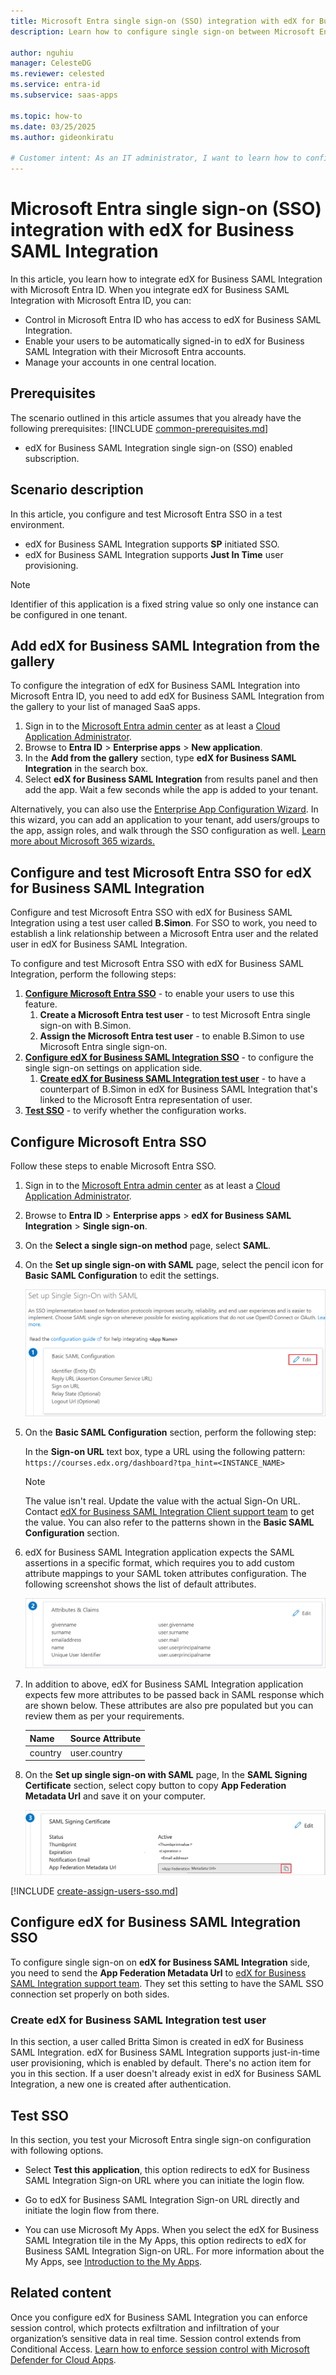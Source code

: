 ```yaml
---
title: Microsoft Entra single sign-on (SSO) integration with edX for Business SAML Integration
description: Learn how to configure single sign-on between Microsoft Entra ID and edX for Business SAML Integration.

author: nguhiu
manager: CelesteDG
ms.reviewer: celested
ms.service: entra-id
ms.subservice: saas-apps

ms.topic: how-to
ms.date: 03/25/2025
ms.author: gideonkiratu

# Customer intent: As an IT administrator, I want to learn how to configure single sign-on between Microsoft Entra ID and edX for Business SAML Integration so that I can control who has access to edX for Business SAML Integration, enable automatic sign-in with Microsoft Entra accounts, and manage my accounts in one central location.
---
```


# Microsoft Entra single sign-on (SSO) integration with edX for Business SAML Integration

In this article,  you learn how to integrate edX for Business SAML Integration with Microsoft Entra ID. When you integrate edX for Business SAML Integration with Microsoft Entra ID, you can:

* Control in Microsoft Entra ID who has access to edX for Business SAML Integration.
* Enable your users to be automatically signed-in to edX for Business SAML Integration with their Microsoft Entra accounts.
* Manage your accounts in one central location.

## Prerequisites
The scenario outlined in this article assumes that you already have the following prerequisites:
[!INCLUDE [common-prerequisites.md](~/identity/saas-apps/includes/common-prerequisites.md)]
* edX for Business SAML Integration single sign-on (SSO) enabled subscription.

## Scenario description

In this article,  you configure and test Microsoft Entra SSO in a test environment.
* edX for Business SAML Integration supports **SP** initiated SSO.
* edX for Business SAML Integration supports **Just In Time** user provisioning.

> [!NOTE]
> Identifier of this application is a fixed string value so only one instance can be configured in one tenant.

## Add edX for Business SAML Integration from the gallery

To configure the integration of edX for Business SAML Integration into Microsoft Entra ID, you need to add edX for Business SAML Integration from the gallery to your list of managed SaaS apps.

1. Sign in to the [Microsoft Entra admin center](https://entra.microsoft.com) as at least a [Cloud Application Administrator](~/identity/role-based-access-control/permissions-reference.md#cloud-application-administrator).
1. Browse to **Entra ID** > **Enterprise apps** > **New application**.
1. In the **Add from the gallery** section, type **edX for Business SAML Integration** in the search box.
1. Select **edX for Business SAML Integration** from results panel and then add the app. Wait a few seconds while the app is added to your tenant.

 Alternatively, you can also use the [Enterprise App Configuration Wizard](https://portal.office.com/AdminPortal/home?Q=Docs#/azureadappintegration). In this wizard, you can add an application to your tenant, add users/groups to the app, assign roles, and walk through the SSO configuration as well. [Learn more about Microsoft 365 wizards.](/microsoft-365/admin/misc/azure-ad-setup-guides)

<a name='configure-and-test-azure-ad-sso-for-edx-for-business-saml-integration'></a>

## Configure and test Microsoft Entra SSO for edX for Business SAML Integration

Configure and test Microsoft Entra SSO with edX for Business SAML Integration using a test user called **B.Simon**. For SSO to work, you need to establish a link relationship between a Microsoft Entra user and the related user in edX for Business SAML Integration.

To configure and test Microsoft Entra SSO with edX for Business SAML Integration, perform the following steps:

1. **[Configure Microsoft Entra SSO](#configure-azure-ad-sso)** - to enable your users to use this feature.
    1. **Create a Microsoft Entra test user** - to test Microsoft Entra single sign-on with B.Simon.
    1. **Assign the Microsoft Entra test user** - to enable B.Simon to use Microsoft Entra single sign-on.
1. **[Configure edX for Business SAML Integration SSO](#configure-edx-for-business-saml-integration-sso)** - to configure the single sign-on settings on application side.
    1. **[Create edX for Business SAML Integration test user](#create-edx-for-business-saml-integration-test-user)** - to have a counterpart of B.Simon in edX for Business SAML Integration that's linked to the Microsoft Entra representation of user.
1. **[Test SSO](#test-sso)** - to verify whether the configuration works.

<a name='configure-azure-ad-sso'></a>

## Configure Microsoft Entra SSO

Follow these steps to enable Microsoft Entra SSO.

1. Sign in to the [Microsoft Entra admin center](https://entra.microsoft.com) as at least a [Cloud Application Administrator](~/identity/role-based-access-control/permissions-reference.md#cloud-application-administrator).
1. Browse to **Entra ID** > **Enterprise apps** > **edX for Business SAML Integration** > **Single sign-on**.
1. On the **Select a single sign-on method** page, select **SAML**.
1. On the **Set up single sign-on with SAML** page, select the pencil icon for **Basic SAML Configuration** to edit the settings.

   ![Edit Basic SAML Configuration](common/edit-urls.png)

1. On the **Basic SAML Configuration** section, perform the following step:

    In the **Sign-on URL** text box, type a URL using the following pattern:
    `https://courses.edx.org/dashboard?tpa_hint=<INSTANCE_NAME>`

	> [!NOTE]
	> The value isn't real. Update the value with the actual Sign-On URL. Contact [edX for Business SAML Integration Client support team](mailto:api-support@edx.org) to get the value. You can also refer to the patterns shown in the **Basic SAML Configuration** section.

1. edX for Business SAML Integration application expects the SAML assertions in a specific format, which requires you to add custom attribute mappings to your SAML token attributes configuration. The following screenshot shows the list of default attributes.

	![image](common/default-attributes.png)

1. In addition to above, edX for Business SAML Integration application expects few more attributes to be passed back in SAML response which are shown below. These attributes are also pre populated but you can review them as per your requirements.
	
	| Name | Source Attribute|
	| ---------------| --------- |
	| country | user.country  |

1. On the **Set up single sign-on with SAML** page, In the **SAML Signing Certificate** section, select copy button to copy **App Federation Metadata Url** and save it on your computer.

	![The Certificate download link](common/copy-metadataurl.png)

<a name='create-an-azure-ad-test-user'></a>

[!INCLUDE [create-assign-users-sso.md](~/identity/saas-apps/includes/create-assign-users-sso.md)]

## Configure edX for Business SAML Integration SSO

To configure single sign-on on **edX for Business SAML Integration** side, you need to send the **App Federation Metadata Url** to [edX for Business SAML Integration support team](mailto:api-support@edx.org). They set this setting to have the SAML SSO connection set properly on both sides.

### Create edX for Business SAML Integration test user

In this section, a user called Britta Simon is created in edX for Business SAML Integration. edX for Business SAML Integration supports just-in-time user provisioning, which is enabled by default. There's no action item for you in this section. If a user doesn't already exist in edX for Business SAML Integration, a new one is created after authentication.

## Test SSO 

In this section, you test your Microsoft Entra single sign-on configuration with following options. 

* Select **Test this application**, this option redirects to edX for Business SAML Integration Sign-on URL where you can initiate the login flow. 

* Go to edX for Business SAML Integration Sign-on URL directly and initiate the login flow from there.

* You can use Microsoft My Apps. When you select the edX for Business SAML Integration tile in the My Apps, this option redirects to edX for Business SAML Integration Sign-on URL. For more information about the My Apps, see [Introduction to the My Apps](https://support.microsoft.com/account-billing/sign-in-and-start-apps-from-the-my-apps-portal-2f3b1bae-0e5a-4a86-a33e-876fbd2a4510).

## Related content

Once you configure edX for Business SAML Integration you can enforce session control, which protects exfiltration and infiltration of your organization’s sensitive data in real time. Session control extends from Conditional Access. [Learn how to enforce session control with Microsoft Defender for Cloud Apps](/cloud-app-security/proxy-deployment-aad).
